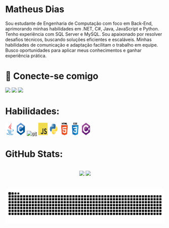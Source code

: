 #  Matheus Dias 
Sou estudante de Engenharia de Computação com foco em Back-End, aprimorando minhas habilidades em .NET, C#, Java, JavaScript e Python. Tenho experiência com SQL Server e MySQL. Sou apaixonado por resolver desafios técnicos, buscando soluções eficientes e escaláveis. Minhas habilidades de comunicação e adaptação facilitam o trabalho em equipe. Busco oportunidades para aplicar meus conhecimentos e ganhar experiência prática.

# 🔗 Conecte-se comigo
<a href="https://instagram.com/mathd.m" target="_blank"><img src="https://img.shields.io/badge/-Instagram-%23E4405F?style=for-the-badge&logo=instagram&logoColor=white" target="_blank"></a> 
  <a href = "mailto:matheus.dmedeiros30@gmail.com"><img src="https://img.shields.io/badge/-Gmail-%23333?style=for-the-badge&logo=gmail&logoColor=white" target="_blank"></a>
  <a href="https://www.linkedin.com/in/matheus-diasm/" target="_blank"><img src="https://img.shields.io/badge/-LinkedIn-%230077B5?style=for-the-badge&logo=linkedin&logoColor=white" target="_blank"></a> 
 
# Habilidades:
<p><a target="_blank" href="https://raw.githubusercontent.com/devicons/devicon/master/icons/java/java-original.svg" style="display: inline-block;"><img src="https://raw.githubusercontent.com/devicons/devicon/master/icons/java/java-original.svg" alt="java" width="30" height="40" /></a>
<a target="_blank" href="https://raw.githubusercontent.com/devicons/devicon/master/icons/c/c-original.svg" style="display: inline-block;"><img src="https://raw.githubusercontent.com/devicons/devicon/master/icons/c/c-original.svg" alt="c" width="30" height="40" /></a>
<a target="_blank" href="https://www.vectorlogo.zone/logos/git-scm/git-scm-icon.svg" style="display: inline-block;"><img src="https://www.vectorlogo.zone/logos/git-scm/git-scm-icon.svg" alt="git" width="30" height="40" /></a>
<a target="_blank" href="https://raw.githubusercontent.com/devicons/devicon/master/icons/javascript/javascript-original.svg" style="display: inline-block;"><img src="https://raw.githubusercontent.com/devicons/devicon/master/icons/javascript/javascript-original.svg" alt="javascript" width="30" height="40" /></a>
<a target="_blank" href="https://raw.githubusercontent.com/devicons/devicon/master/icons/python/python-original.svg" style="display: inline-block;"><img src="https://raw.githubusercontent.com/devicons/devicon/master/icons/python/python-original.svg" alt="python" width="30" height="40" /></a>
<a target="_blank" href="https://raw.githubusercontent.com/devicons/devicon/master/icons/html5/html5-original-wordmark.svg" style="display: inline-block;"><img src="https://raw.githubusercontent.com/devicons/devicon/master/icons/html5/html5-original-wordmark.svg" alt="html5" width="30" height="40" /></a>
<a target="_blank" href="https://raw.githubusercontent.com/devicons/devicon/master/icons/css3/css3-original-wordmark.svg" style="display: inline-block;"><img src="https://raw.githubusercontent.com/devicons/devicon/master/icons/css3/css3-original-wordmark.svg" alt="css3" width="30" height="40" /></a>
<a target="_blank" href="https://raw.githubusercontent.com/devicons/devicon/master/icons/csharp/csharp-original.svg" style="display: inline-block;"><img src="https://raw.githubusercontent.com/devicons/devicon/master/icons/csharp/csharp-original.svg" alt="csharp" width="30" height="40" /></a></p>

#  GitHub Stats:

<div style="text-align: center;" align="center">
  <br>
  <img height="140cm" src="https://github-readme-stats.vercel.app/api?username=Matheusdiasmed&theme=codeSTACKr&hide_border=false&include_all_commits=false&count_private=false">

  <a href="https://github.com/mari4souza/github-readme-stats">
    <img height="140cm" src="https://github-readme-stats.vercel.app/api/top-langs/?username=Matheusdiasmed&theme=codeSTACKr&hide_border=false&include_all_commits=false&count_private=false&layout=compact">
  </a>
</div>

#

<picture align="center">
  <source media="(prefers-color-scheme: dark)" srcset="https://raw.githubusercontent.com/Matheusdiasmed/Matheusdiasmed/output/github-contribution-grid-snake-dark.svg">
  <source media="(prefers-color-scheme: light)" srcset="https://raw.githubusercontent.com/Matheusdiasmed/Matheusdiasmed/output/github-contribution-grid-snake-dark.svg">
  <img align="center" alt="github contribution grid snake animation" src="https://raw.githubusercontent.com/Matheusdiasmed/Matheusdiasmed/output/github-contribution-grid-snake.svg">
</picture>

